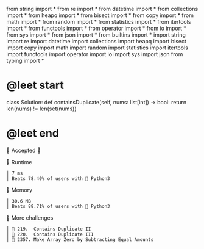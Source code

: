 from string import *
from re import *
from datetime import *
from collections import *
from heapq import *
from bisect import *
from copy import *
from math import *
from random import *
from statistics import *
from itertools import *
from functools import *
from operator import *
from io import *
from sys import *
from json import *
from builtins import *
import string
import re
import datetime
import collections
import heapq
import bisect
import copy
import math
import random
import statistics
import itertools
import functools
import operator
import io
import sys
import json
from typing import *

# @leet start


class Solution:
    def containsDuplicate(self, nums: list[int]) -> bool:
        return len(nums) != len(set(nums))

# @leet end
 Accepted 🎉


󰓅 Runtime

	│ 7 ms
	│ Beats 78.40% of users with  Python3


󰍛 Memory

	│ 30.6 MB
	│ Beats 88.71% of users with  Python3


 More challenges

	│ 󱓻 219.  Contains Duplicate II
	│ 󱓻 220.  Contains Duplicate III
	│ 󱓻 2357. Make Array Zero by Subtracting Equal Amounts

